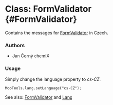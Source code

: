Class: FormValidator {#FormValidator}
=====================================

Contains the messages for [FormValidator][] in Czech.

### Authors

* Jan Černý chemiX

### Usage

Simply change the language property to *cs-CZ*.

	MooTools.lang.setLanguage("cs-CZ");

See also: [FormValidator][] and [Lang][]

[FormValidator]: http://www.mootools.net/docs/more/Forms/FormValidator#FormValidator
[Lang]: http://www.mootools.net/docs/more/Core/Lang

